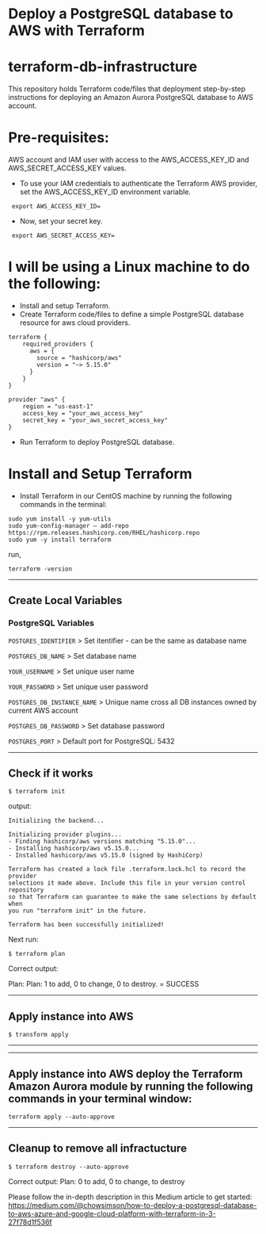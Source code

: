 # Deploy a PostgreSQL database to AWS with Terraform

# terraform-db-infrastructure
This repository holds Terraform code/files that deployment step-by-step instructions for deploying an Amazon Aurora PostgreSQL database to AWS account.

# Pre-requisites:
AWS account and IAM user with access to the AWS_ACCESS_KEY_ID and AWS_SECRET_ACCESS_KEY values. 

- To use your IAM credentials to authenticate the Terraform AWS provider, set the AWS_ACCESS_KEY_ID environment variable.
```
 export AWS_ACCESS_KEY_ID=
```

- Now, set your secret key.
```
 export AWS_SECRET_ACCESS_KEY=
```

# I will be using a Linux machine to do the following:

- Install and setup Terraform.
- Create Terraform code/files to define a simple PostgreSQL database resource for aws cloud providers.
```
terraform {
    required_providers {
      aws = {
        source = "hashicorp/aws"
        version = "~> 5.15.0"
      }
    }
}

provider "aws" {
    region = "us-east-1"
    access_key = "your_aws_access_key"
    secret_key = "your_aws_secret_access_key"
}
```

- Run Terraform to deploy PostgreSQL database.

# Install and Setup Terraform

- Install Terraform in our CentOS machine by running the following commands in the terminal:
```
sudo yum install -y yum-utils
sudo yum-config-manager — add-repo https://rpm.releases.hashicorp.com/RHEL/hashicorp.repo
sudo yum -y install terraform
```

run, 
```
terraform -version
```

---

## Create Local Variables

### PostgreSQL Variables

`POSTGRES_IDENTIFIER` > Set itentifier - can be the same as database name

`POSTGRES_DB_NAME` > Set database name

`YOUR_USERNAME` > Set unique user name

`YOUR_PASSWORD` > Set unique user password

`POSTGRES_DB_INSTANCE_NAME` > Unique name cross all DB instances owned by current AWS account

`POSTGRES_DB_PASSWORD` > Set database password

`POSTGRES_PORT` > Default port for PostgreSQL: 5432

---

## Check if it works

```
$ terraform init
```
output:
```
Initializing the backend...

Initializing provider plugins...
- Finding hashicorp/aws versions matching "5.15.0"...
- Installing hashicorp/aws v5.15.0...
- Installed hashicorp/aws v5.15.0 (signed by HashiCorp)

Terraform has created a lock file .terraform.lock.hcl to record the provider
selections it made above. Include this file in your version control repository
so that Terraform can guarantee to make the same selections by default when
you run "terraform init" in the future.

Terraform has been successfully initialized!
```
Next run:

```
$ terraform plan
```

Correct output:

Plan: Plan: 1 to add, 0 to change, 0 to destroy. = SUCCESS

---

## Apply instance into AWS

```
$ transform apply
```

---

---

## Apply instance into AWS deploy the Terraform Amazon Aurora module by running the following commands in your terminal window:

```
terraform apply --auto-approve
```

---

## Cleanup to remove all infractucture

```
$ terraform destroy --auto-approve
```

Correct output:
Plan: 0 to add, 0 to change, <number-of-resources> to destroy




























Please follow the in-depth description in this Medium article to get started: https://medium.com/@chowsimson/how-to-deploy-a-postgresql-database-to-aws-azure-and-google-cloud-platform-with-terraform-in-3-27f78d1f536f
